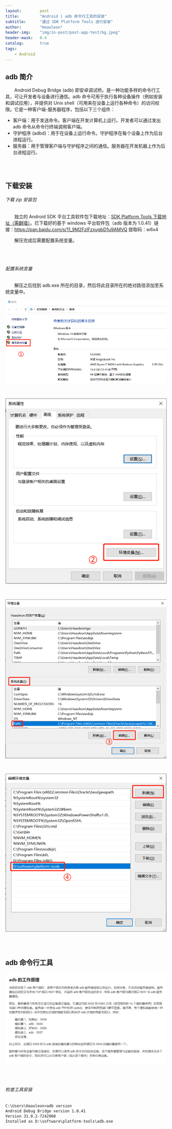 ```yaml
---
layout:        post
title:         "Android | adb 命令行工具的安装"
subtitle:      "通过 SDK Platform Tools 进行安装"
author:        "Haauleon"
header-img:    "img/in-post/post-app-test/bg.jpeg"
header-mask:   0.4
catalog:       true
tags:
    - Android
---
```


## adb 简介
&emsp;&emsp;Android Debug Bridge (adb) 即安卓调试桥。是一种功能多样的命令行工具，可让开发者与设备进行通信。adb 命令可用于执行各种设备操作（例如安装和调试应用），并提供对 Unix shell（可用来在设备上运行各种命令）的访问权限。它是一种客户端-服务器程序，包括以下三个组件：                    
* 客户端：用于发送命令。客户端在开发计算机上运行。开发者可以通过发出 adb 命令从命令行终端调用客户端。   
* 守护程序 (adbd)：用于在设备上运行命令。守护程序在每个设备上作为后台进程运行。   
* 服务器：用于管理客户端与守护程序之间的通信。服务器在开发机器上作为后台进程运行。          

<br><br>

## 下载安装
###### 下载 zip 安装包
&emsp;&emsp;独立的 Android SDK 平台工具软件包下载地址：[SDK Platform Tools 下载地址（需翻墙）](https://developer.android.com/studio/releases/platform-tools)。已下载好的基于 windows 平台软件包（adb 版本为 1.0.41）链接：https://pan.baidu.com/s/11_9M2FzlFzxugbD1u9AMVQ 提取码：w6x4          

&emsp;&emsp;解压完成后需要配置系统变量。      

<br><br>

###### 配置系统变量
&emsp;&emsp;解压之后找到 adb.exe 所在的目录，然后将此目录所在的绝对路径添加至系统变量中。             

![](\img\in-post\post-app-test\2021-07-02-android-adb-install-1.png)     

<br>

![](\img\in-post\post-app-test\2021-07-02-android-adb-install-2.png)

<br>

![](\img\in-post\post-app-test\2021-07-02-android-adb-install-3.png)

<br>

![](\img\in-post\post-app-test\2021-07-02-android-adb-install-4.png)

<br><br>

## adb 命令行工具
![](\img\in-post\post-app-test\2021-07-02-android-adb-install-5.png)

<br><br>

###### 检查工具安装
```
C:\Users\Haauleon>adb version
Android Debug Bridge version 1.0.41
Version 31.0.2-7242960
Installed as D:\software\platform-tools\adb.exe
```
